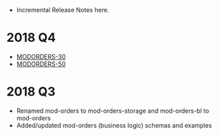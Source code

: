 * Incremental Release Notes here.

# 2018 Q4
 * [MODORDERS-30](https://issues.folio.org/browse/MODORDERS-30)
 * [MODORDERS-50](https://issues.folio.org/browse/MODORDERS-50)

# 2018 Q3
 * Renamed mod-orders to mod-orders-storage and mod-orders-bl to mod-orders
 * Added/updated mod-orders (business logic) schemas and examples